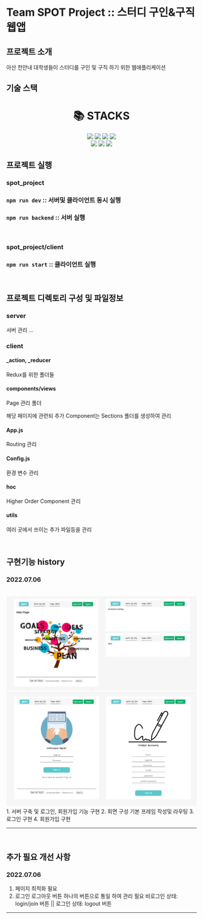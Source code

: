 # Team SPOT Project :: 스터디 구인&구직 웹앱

## 프로젝트 소개

<p align="justify">
아산 천안내 대학생들이 스터디를 구인 및 구직 하기 위한 웹애플리케이션
</p>

## 기술 스택

<div align=center><h1>📚 STACKS</h1></div>
<div align=center>
  <img src="https://img.shields.io/badge/javascript-F7DF1E?style=for-the-badge&logo=javascript&logoColor=black">
  <img src="https://img.shields.io/badge/html5-E34F26?style=for-the-badge&logo=html5&logoColor=white">
  <img src="https://img.shields.io/badge/css-1572B6?style=for-the-badge&logo=css3&logoColor=white">
  <img src="https://img.shields.io/badge/react-61DAFB?style=for-the-badge&logo=react&logoColor=black">

  <br>
  <img src="https://img.shields.io/badge/node.js-339933?style=for-the-badge&logo=Node.js&logoColor=white">
  <img src="https://img.shields.io/badge/express-000000?style=for-the-badge&logo=express&logoColor=white">
  <img src="https://img.shields.io/badge/mongoDB-47A248?style=for-the-badge&logo=MongoDB&logoColor=white">
  <br>
</div>

## 프로젝트 실행

### spot_project

### `npm run dev` :: 서버및 클라이언트 동시 실행

### `npm run backend` :: 서버 실행

<br>

### spot_project/client

### `npm run start` :: 클라이언트 실행

<br>

## 프로젝트 디렉토리 구성 및 파일정보

### server

<p> 서버 관리 ... </p>

### client

#### \_action, \_reducer

<p> Redux를 위한 폴더들 </p>

#### components/views

<p> Page 관리 폴더 </p>
<p> 해당 페이지에 관련되 추가 Component는 Sections 폴더를 생성하여 관리 </p>

#### App.js

<p> Routing 관리 </p>

#### Config.js

<p> 환경 변수 관리 </p>

#### hoc

<p> Higher Order Component 관리 </p>

#### utils

<p> 여러 곳에서 쓰이는 추가 파일등을 관리 </p>
<br>

## 구현기능 history

### 2022.07.06

<br>
<img src="./readme/rd0706_1.png">
<br>
<img src="./readme/rd0706_2.png">
<br>
1. 서버 구축 및 로그인, 회원가입 기능 구현
2. 회면 구성 기본 프레임 작성및 라우팅
3. 로그인 구현
4. 회원가입 구현

---

<br>

## 추가 필요 개선 사항

### 2022.07.06

1. 페이지 최적화 필요
2. 로그인 로그아웃 버튼 하나의 버튼으로 통일 하여 관리 필요
   비로그인 상태: login/join 버튼 || 로그인 상태: logout 버튼

---

